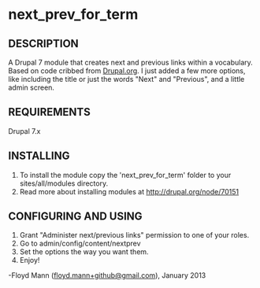 next_prev_for_term
=======================

DESCRIPTION
-----------

A Drupal 7 module that creates next and previous links within a vocabulary.  Based on code cribbed from [Drupal.org](http://drupal.org/node/45050#comment-5056854).  I just added a few more options, like including the title or just the words "Next" and "Previous", and a little admin screen.

REQUIREMENTS
------------
Drupal 7.x


INSTALLING
----------
1. To install the module copy the 'next_prev_for_term' folder to your sites/all/modules directory.
2. Read more about installing modules at http://drupal.org/node/70151


CONFIGURING AND USING
---------------------
1. Grant "Administer next/previous links" permission to one of your roles.
2. Go to admin/config/content/nextprev 
3. Set the options the way you want them.
4. Enjoy!

-Floyd Mann (floyd.mann+github@gmail.com), January 2013
